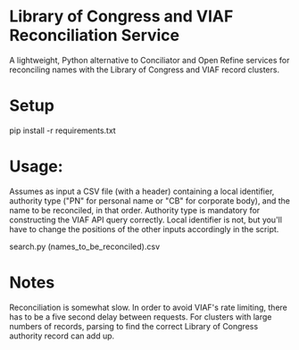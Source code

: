 # Library of Congress and VIAF Reconciliation Service 

A lightweight, Python alternative to Conciliator and Open Refine services for reconciling names with the Library of Congress and VIAF record clusters.

# Setup

pip install -r requirements.txt 

# Usage:

Assumes as input a CSV file (with a header) containing a local identifier, authority type ("PN" for personal name or "CB" for corporate body), and the name to be reconciled, in that order. Authority type is mandatory for constructing the VIAF API query correctly. Local identifier is not, but you'll have to change the positions of the other inputs accordingly in the script.

search.py (names_to_be_reconciled).csv

# Notes

Reconciliation is somewhat slow. In order to avoid VIAF's rate limiting, there has to be a five second delay between requests. For clusters with large numbers of records, parsing to find the correct Library of Congress authority record can add up.